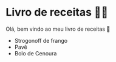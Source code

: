 # Livro de receitas :man_cook:

Olá, bem vindo ao meu livro de receitas :wave:

- Strogonoff de frango
- Pavê
- Bolo de Cenoura 
